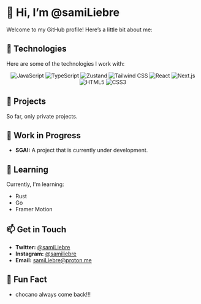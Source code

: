 # 👋 Hi, I’m @samiLiebre

Welcome to my GitHub profile! Here’s a little bit about me:

## 🚀 Technologies

Here are some of the technologies I work with:

<p align="center">
  <img src="https://img.shields.io/badge/-JavaScript-F7DF1E?style=flat&logo=javascript&logoColor=black" alt="JavaScript"/>
  <img src="https://img.shields.io/badge/-TypeScript-007ACC?style=flat&logo=typescript&logoColor=white" alt="TypeScript"/>
  <img src="https://img.shields.io/badge/-Zustand-000000?style=flat&logo=zustand&logoColor=white" alt="Zustand"/>
  <img src="https://img.shields.io/badge/-Tailwind_CSS-38B2AC?style=flat&logo=tailwind-css&logoColor=white" alt="Tailwind CSS"/>
  <img src="https://img.shields.io/badge/-React-61DAFB?style=flat&logo=react&logoColor=black" alt="React"/>
  <img src="https://img.shields.io/badge/-Next.js-000000?style=flat&logo=nextdotjs&logoColor=white" alt="Next.js"/>
  <img src="https://img.shields.io/badge/-HTML5-E34F26?style=flat&logo=html5&logoColor=white" alt="HTML5"/>
  <img src="https://img.shields.io/badge/-CSS3-1572B6?style=flat&logo=css3&logoColor=white" alt="CSS3"/>
</p>

## 📂 Projects

So far, only private projects.

## 🔨 Work in Progress

- **SGAI:** A project that is currently under development.

## 🌱 Learning

Currently, I'm learning:

- Rust
- Go
- Framer Motion

## 📫 Get in Touch

- **Twitter:** [@samiLiebre](https://twitter.com/samiLiebre)
- **Instagram:** [@samiliebre](https://instagram.com/samiliebre)
- **Email:** samiLiebre@proton.me

## 🎉 Fun Fact

- chocano always come back!!!
